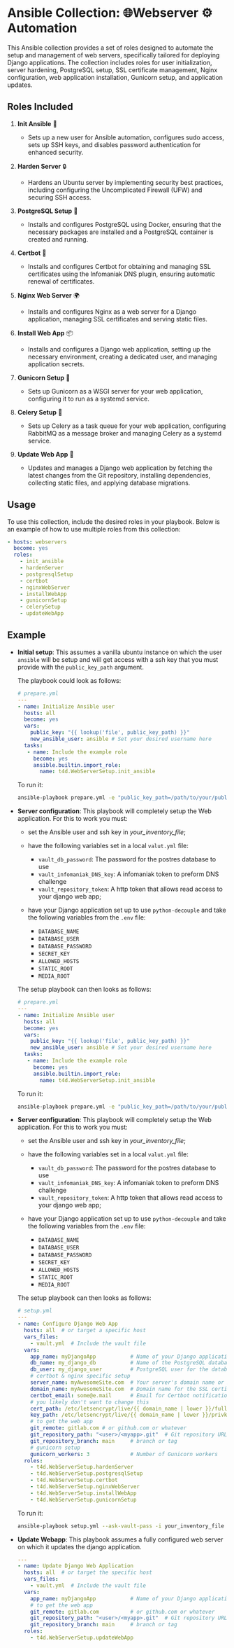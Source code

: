 # Ansible Collection: 🌐Webserver ⚙️ Automation

This Ansible collection provides a set of roles designed to automate the setup and management of web servers, specifically tailored for deploying Django applications.
The collection includes roles for user initialization, server hardening, PostgreSQL setup, SSL certificate management, Nginx configuration, web application installation, Gunicorn setup, and application updates.

## Roles Included

1. **Init Ansible** 👤
   - Sets up a new user for Ansible automation, configures sudo access, sets up SSH keys, and disables password authentication for enhanced security.

2. **Harden Server** 🔒
   - Hardens an Ubuntu server by implementing security best practices, including configuring the Uncomplicated Firewall (UFW) and securing SSH access.

3. **PostgreSQL Setup** 🐘
   - Installs and configures PostgreSQL using Docker, ensuring that the necessary packages are installed and a PostgreSQL container is created and running.

4. **Certbot** 🔑
   - Installs and configures Certbot for obtaining and managing SSL certificates using the Infomaniak DNS plugin, ensuring automatic renewal of certificates.

5. **Nginx Web Server** 🌍
   - Installs and configures Nginx as a web server for a Django application, managing SSL certificates and serving static files.

6. **Install Web App** 📦
   - Installs and configures a Django web application, setting up the necessary environment, creating a dedicated user, and managing application secrets.

7. **Gunicorn Setup** 🚀
   - Sets up Gunicorn as a WSGI server for your web application, configuring it to run as a systemd service.

8. **Celery Setup** 🍃
   - Sets up Celery as a task queue for your web application, configuring RabbitMQ as a message broker and managing Celery as a systemd service.

9. **Update Web App** 🔄
   - Updates and manages a Django web application by fetching the latest changes from the Git repository, installing dependencies, collecting static files, and applying database migrations.

## Usage

To use this collection, include the desired roles in your playbook. Below is an example of how to use multiple roles from this collection:

```yaml
- hosts: webservers
  become: yes
  roles:
    - init_ansible
    - hardenServer
    - postgresqlSetup
    - certbot
    - nginxWebServer
    - installWebApp
    - gunicornSetup
    - celerySetup
    - updateWebApp
```

## Example

- **Initial setup**: This assumes a vanilla ubuntu instance on which the
  user `ansible` will be setup and will get access with a ssh key that you
  must provide with the `public_key_path` argument.

  The playbook could look as follows:

  ```yaml
  # prepare.yml
  ---
  - name: Initialize Ansible user
    hosts: all
    become: yes
    vars:
      public_key: "{{ lookup('file', public_key_path) }}"
      new_ansible_user: ansible # Set your desired username here
    tasks:
     - name: Include the example role
       become: yes
       ansible.builtin.import_role:
         name: t4d.WebServerSetup.init_ansible
  ```
  
  To run it:

  ```bash
  ansible-playbook prepare.yml -e "public_key_path=/path/to/your/public_key.pub" -e "ansible_user=ubuntu" -e "ansible_ssh_private_key_file=/path/to/your/ssh/file" -e "public_key_path=/path/to/the/used/sshkey" -i your_inventory_file
  ```

- **Server configuration**: This playbook will completely setup the Web application.
  For this to work you must:

  - set the Ansible user and ssh key in _your_inventory_file_;
  - have the following variables set in a local `valut.yml` file:

    - `vault_db_password`: The password for the postres database to use
    - `vault_infomaniak_DNS_key`: A infomaniak token to preform DNS challenge 
    - `vault_repository_token`: A http token that allows read access to your django web app;
  - have your Django application set up to use `python-decouple` and take the following variables from the `.env` file:

    - `DATABASE_NAME`
    - `DATABASE_USER`
    - `DATABASE_PASSWORD`
    - `SECRET_KEY`
    - `ALLOWED_HOSTS`
    - `STATIC_ROOT`
    - `MEDIA_ROOT`
  
  The setup playbook can then looks as follows:

  ```yaml
  # prepare.yml
  ---
  - name: Initialize Ansible user
    hosts: all
    become: yes
    vars:
      public_key: "{{ lookup('file', public_key_path) }}"
      new_ansible_user: ansible # Set your desired username here
    tasks:
     - name: Include the example role
       become: yes
       ansible.builtin.import_role:
         name: t4d.WebServerSetup.init_ansible
  ```

  To run it:

  ```bash
  ansible-playbook prepare.yml -e "public_key_path=/path/to/your/public_key.pub" -e "ansible_user=ubuntu" -e "ansible_ssh_private_key_file=/path/to/your/ssh/file" -e "public_key_path=/path/to/the/used/sshkey" -i your_inventory_file
  ```

- **Server configuration**: This playbook will completely setup the Web application.
  For this to work you must:

  - set the Ansible user and ssh key in _your_inventory_file_;
  - have the following variables set in a local `valut.yml` file:

    - `vault_db_password`: The password for the postres database to use
    - `vault_infomaniak_DNS_key`: A infomaniak token to preform DNS challenge 
    - `vault_repository_token`: A http token that allows read access to your django web app;
  - have your Django application set up to use `python-decouple` and take the following variables from the `.env` file:

    - `DATABASE_NAME`
    - `DATABASE_USER`
    - `DATABASE_PASSWORD`
    - `SECRET_KEY`
    - `ALLOWED_HOSTS`
    - `STATIC_ROOT`
    - `MEDIA_ROOT`
  
  The setup playbook can then looks as follows:

  ```yaml
  # setup.yml
  ---
  - name: Configure Django Web App
    hosts: all  # or target a specific host
    vars_files:
      - vault.yml  # Include the vault file
    vars:
      app_name: myDjangoApp           # Name of your Django application
      db_name: my_django_db           # Name of the PostgreSQL database
      db_user: my_django_user         # PostgreSQL user for the database
      # certbot & nginx specific setup
      server_name: myAwesomeSite.com  # Your server's domain name or IP
      domain_name: myAwesomeSite.com  # Domain name for the SSL certificate
      certbot_email: some@e.mail      # Email for Certbot notifications
      # you likely don't want to change this
      cert_path: /etc/letsencrypt/live/{{ domain_name | lower }}/fullchain.pem
      key_path: /etc/letsencrypt/live/{{ domain_name | lower }}/privkey.pem
      # to get the web app
      git_remote: gitlab.com # or github.com or whatever
      git_repository_path: "<user>/<myapp>.git"  # Git repository URL
      git_repository_branch: main     # branch or tag
      # gunicorn setup
      gunicorn_workers: 3             # Number of Gunicorn workers
    roles:
      - t4d.WebServerSetup.hardenServer
      - t4d.WebServerSetup.postgresqlSetup
      - t4d.WebServerSetup.certbot
      - t4d.WebServerSetup.nginxWebServer
      - t4d.WebServerSetup.installWebApp
      - t4d.WebServerSetup.gunicornSetup
  ```

  To run it:
  ```bash
  ansible-playbook setup.yml --ask-vault-pass -i your_inventory_file
  ```

- **Update Webapp**: This playbook assumes a fully configured web server on which it updates the django application.

  ```yaml
  ---
  - name: Update Django Web Application
    hosts: all  # or target the specific host
    vars_files:
      - vault.yml  # Include the vault file
    vars:
      app_name: myDjangoApp           # Name of your Django application
      # to get the web app
      git_remote: gitlab.com          # or github.com or whatever
      git_repository_path: "<user>/<myapp>.git"  # Git repository URL
      git_repository_branch: main     # branch or tag
    roles:
      - t4d.WebServerSetup.updateWebApp
  ```

